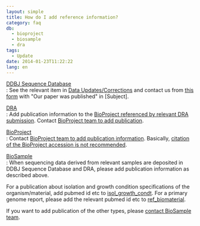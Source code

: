 ```yaml
---
layout: simple
title: How do I add reference information?
category: faq
db:
  - bioproject
  - biosample
  - dra
tags: 
  - Update
date: 2014-01-23T11:22:22
lang: en
---
```


[DDBJ Sequence Database](/ddbj/submission.html)  
: See the relevant item in [Data Updates/Corrections](/ddbj/update-e.html) and contact us from [this form](/ddbj/update-form-e.html) with "Our paper was published" in \[Subject\].

[DRA](/dra/index-e.html)  
: Add publication information to the [BioProject referenced by relevant DRA submission](/dra/submission-e.html#metadata). Contact [BioProject team to add publication](/contact-ddbj-e.html).

[BioProject](/bioproject/index-e.html)  
: Contact [BioProject team to add publication information](/contact-ddbj-e.html). Basically, [citation of the BioProject accession is not recommended](project-accession-e.html).

[BioSample](/biosample/index-e.html)  
: When sequencing data derived from relevant samples are deposited in DDBJ Sequence Database and DRA, please add publication information as described above.
    
For a publication about isolation and growth condition specifications of the organism/material, add pubmed id etc to [isol\_growth\_condt](/biosample/attribute-e.html?all=all#isol_growth_condt).
For a primary genome report, please add the relevant pubmed id etc to [ref\_biomaterial](/biosample/attribute-e.html?all=all#ref_biomaterial).
    
If you want to add publication of the other types, please [contact BioSample team](/contact-ddbj-e.html).

